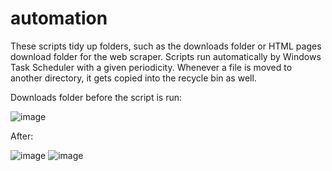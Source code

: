 # automation
These scripts tidy up folders, such as the downloads folder or HTML pages download folder for the web scraper.
Scripts run automatically by Windows Task Scheduler with a given periodicity.
Whenever a file is moved to another directory, it gets copied into the recycle bin as well.

Downloads folder before the script is run:

![image](https://github.com/yahnyshc/automationScripts/assets/143096926/b15d11cd-0566-44b6-a14d-55212cbe3a28)

After:

![image](https://github.com/yahnyshc/automationScripts/assets/143096926/2cf75fb2-946b-4fb3-8722-38a7c45e060b)
![image](https://github.com/yahnyshc/automationScripts/assets/143096926/db6864b2-2d4a-4512-934e-e5de343dcae9)




